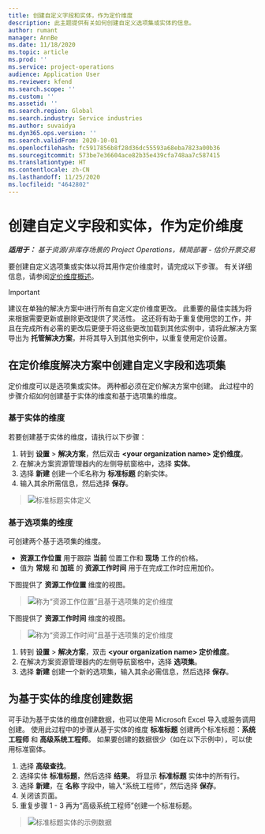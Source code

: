 ```yaml
---
title: 创建自定义字段和实体，作为定价维度
description: 此主题提供有关如何创建自定义选项集或实体的信息。
author: rumant
manager: AnnBe
ms.date: 11/18/2020
ms.topic: article
ms.prod: ''
ms.service: project-operations
audience: Application User
ms.reviewer: kfend
ms.search.scope: ''
ms.custom: ''
ms.assetid: ''
ms.search.region: Global
ms.search.industry: Service industries
ms.author: suvaidya
ms.dyn365.ops.version: ''
ms.search.validFrom: 2020-10-01
ms.openlocfilehash: fc5917856b8f28d36dc55593a68eba7823a00b36
ms.sourcegitcommit: 573be7e36604ace82b35e439cfa748aa7c587415
ms.translationtype: HT
ms.contentlocale: zh-CN
ms.lasthandoff: 11/25/2020
ms.locfileid: "4642802"
---
```

# <a name="create-custom-fields-and-entities-as-pricing-dimensions"></a>创建自定义字段和实体，作为定价维度

_**适用于：** 基于资源/非库存场景的 Project Operations，精简部署 - 估价开票交易_

要创建自定义选项集或实体以将其用作定价维度时，请完成以下步骤。 有关详细信息，请参阅[定价维度概述](pricing-dimensions-overview.md)。  

> [!IMPORTANT]
> 建议在单独的解决方案中进行所有自定义定价维度更改。 此重要的最佳实践为将来根据需要更新或删除更改提供了灵活性。 这还将有助于重复使用您的工作，并且在完成所有必需的更改后更便于将这些更改加载到其他实例中，请将此解决方案导出为 **托管解决方案**，并将其导入到其他实例中，以重复使用定价设置。

  
## <a name="create-custom-fields-and-option-sets-in-the-pricing-dimension-solution"></a>在定价维度解决方案中创建自定义字段和选项集

定价维度可以是选项集或实体。 两种都必须在定价解决方案中创建。 此过程中的步骤介绍如何创建基于实体的维度和基于选项集的维度。

### <a name="entity-based-dimensions"></a>基于实体的维度
若要创建基于实体的维度，请执行以下步骤：

1. 转到 **设置** > **解决方案**，然后双击 **\<your organization name> 定价维度**。
2. 在解决方案资源管理器内的左侧导航窗格中，选择 **实体**。
3. 选择 **新建** 创建一个IE名称为 **标准标题** 的新实体。 
4. 输入其余所需信息，然后选择 **保存**。

> ![标准标题实体定义](media/Standard-Title-entity-definition.png)

### <a name="option-set-based-dimensions"></a>基于选项集的维度 
可创建两个基于选项集的维度。 

- **资源工作位置** 用于跟踪 **当前** 位置工作和 **现场** 工作的价格。 
- 值为 **常规** 和 **加班** 的 **资源工作时间** 用于在完成工作时应用加价。

下图提供了 **资源工作位置** 维度的视图。 

> ![称为“资源工作位置”且基于选项集的定价维度](media/Option-set-PD-called-Resource-Work-Location.png)

下图提供了 **资源工作时间** 维度的视图。 

> ![称为“资源工作时间”且基于选项集的定价维度](media/Option-set-PD-called-Resource-Work-Hours.png)

1. 转到 **设置** > **解决方案**，双击 **\<your organization name> 定价维度**。 
2. 在解决方案资源管理器内的左侧导航窗格中，选择 **选项集**。 
3. 选择 **新建** 创建一个新的选项集，输入其余必需信息，然后选择 **保存**。

## <a name="create-data-for-entity-based-dimensions"></a>为基于实体的维度创建数据

可手动为基于实体的维度创建数据，也可以使用 Microsoft Excel 导入或服务调用创建。 使用此过程中的步骤从基于实体的维度 **标准标题** 创建两个标准标题：**系统工程师** 和 **高级系统工程师**。 如果要创建的数据很少（如在以下示例中），可以使用标准窗体。

1. 选择 **高级查找**。
2. 选择实体 **标准标题**，然后选择 **结果**。 将显示 **标准标题** 实体中的所有行。
3. 选择 **新建**，在 **名称** 字段中，输入“系统工程师”，然后选择 **保存**。
4. 关闭该页面。 
5. 重复步骤 1 - 3 再为“高级系统工程师”创建一个标准标题。

> ![标准标题实体的示例数据](media/ST-data.png)
